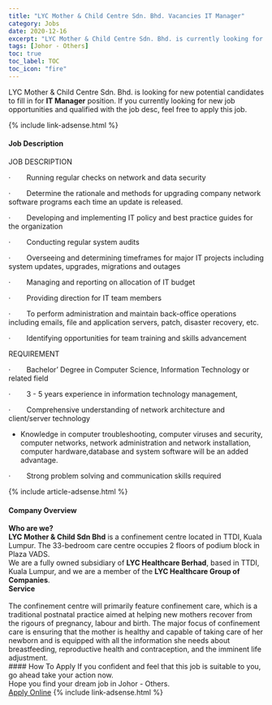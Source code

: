 ```yaml
---
title: "LYC Mother & Child Centre Sdn. Bhd. Vacancies IT Manager" 
category: Jobs 
date: 2020-12-16 
excerpt: "LYC Mother & Child Centre Sdn. Bhd. is currently looking for suitable person to fill in the IT Manager which positioned at Johor - Others" 
tags: [Johor - Others] 
toc: true 
toc_label: TOC 
toc_icon: "fire" 
--- 
```


<p>LYC Mother & Child Centre Sdn. Bhd. is looking for new potential candidates to fill in for <b>IT Manager</b> position. If you currently looking for new job opportunities and qualified with the job desc, feel free to apply this job.
</p>{% include link-adsense.html %} 
<div><div><div><h4>Job Description</h4></div></div><div><div><span><div><p>JOB DESCRIPTION</p><p>&#183;&#160;&#160;&#160;&#160;&#160;&#160;&#160;&#160;Running regular checks on network and data security</p><p>&#183;&#160;&#160;&#160;&#160;&#160;&#160;&#160;&#160;Determine the rationale and methods for upgrading company network software programs each time an update is released.</p><p>&#183;&#160;&#160;&#160;&#160;&#160;&#160;&#160;&#160;Developing and implementing IT policy and best practice guides for the organization</p><p>&#183;&#160;&#160;&#160;&#160;&#160;&#160;&#160;&#160;Conducting regular system audits</p><p>&#183;&#160;&#160;&#160;&#160;&#160;&#160;&#160;&#160;Overseeing and determining timeframes for major IT projects including system updates, upgrades, migrations and outages</p><p>&#183;&#160;&#160;&#160;&#160;&#160;&#160;&#160;&#160;Managing and reporting on allocation of IT budget</p><p>&#183;&#160;&#160;&#160;&#160;&#160;&#160;&#160;&#160;Providing direction for IT team members</p><p>&#183;&#160;&#160;&#160;&#160;&#160;&#160;&#160;&#160;To perform administration and maintain back-office operations including emails, file and application servers, patch, disaster recovery, etc.</p><p>&#183;&#160;&#160;&#160;&#160;&#160;&#160;&#160;&#160;Identifying opportunities for team training and skills advancement</p><p>REQUIREMENT</p><p>&#183;&#160;&#160;&#160;&#160;&#160;&#160;&#160;&#160;Bachelor&#8217; Degree in Computer Science, Information Technology or related field</p><p>&#183;&#160;&#160;&#160;&#160;&#160;&#160;&#160;&#160;3 - 5 years experience in information technology management,</p><p>&#183;&#160;&#160;&#160;&#160;&#160;&#160;&#160;&#160;Comprehensive understanding of network architecture and client/server technology</p><ul><li>Knowledge in computer troubleshooting, computer viruses and security, computer networks, network administration and network installation, computer hardware,database and system software will be an added advantage.</li></ul><p>&#183;&#160;&#160;&#160;&#160;&#160;&#160;&#160;&#160;Strong problem solving and communication skills required</p></div></span></div></div></div> 
{% include article-adsense.html %} 
<div><div><div><h4>Company Overview</h4></div></div><div><div><span><div><div><strong>Who are we?</strong></div>
<div><strong>LYC Mother &amp; Child Sdn Bhd</strong> is a confinement centre located in TTDI, Kuala Lumpur. The 33-bedroom care centre occupies 2 floors of podium block in Plaza VADS.</div>
<div>We are a fully owned subsidiary of <strong>LYC Healthcare Berhad</strong>, based in TTDI, Kuala Lumpur, and we are a member of the <strong>LYC Healthcare</strong><strong> Group of Companies</strong>.</div>
<div><strong>Service</strong></div>
<div><br>
The confinement centre will primarily feature confinement care, which is a traditional postnatal practice aimed at helping new mothers recover from the rigours of pregnancy, labour and birth. The major focus of confinement care is ensuring that the mother is healthy and capable of taking care of her newborn and is equipped with all the information she needs about breastfeeding, reproductive health and contraception, and the imminent life adjustment.</div></div></span></div></div></div> 
#### How To Apply 
If you confident and feel that this job is suitable to you, go ahead take your action now. <br/> 
Hope you find your dream job in Johor - Others. <br/> 
<a href="https://www.jobstreet.com.my/en/job/it-manager-4444373?jobId=jobstreet-my-job-4444373&sectionRank=16&token=0~857be0d2-4c99-4c85-b745-70acf10a1bcf&fr=SRP%20View%20In%20New%20Ta" class="btn btn--info" target="_blank" rel="nofollow noopenner">Apply Online</a> 
{% include link-adsense.html %} 